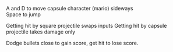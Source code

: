 A and D to move capsule character (mario) sideways
\
Space to jump

Getting hit by square projectile swaps inputs
Getting hit by capsule projectile takes damage only

Dodge bullets close to gain score, get hit to lose score.
